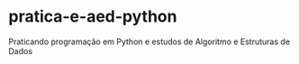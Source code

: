 # pratica-e-aed-python
Praticando programação em Python e estudos de Algoritmo e Estruturas de Dados

